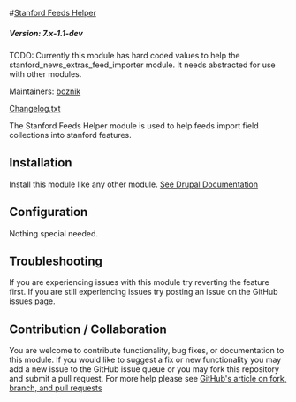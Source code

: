 #[Stanford Feeds Helper](https://github.com/SU-SWS/stanford_feeds_helper)
##### Version: 7.x-1.1-dev

TODO: Currently this module has hard coded values to help the stanford_news_extras_feed_importer module. It needs abstracted for use with other modules.

Maintainers: [boznik](https://github.com/boznik)

[Changelog.txt](CHANGELOG.txt)

The Stanford Feeds Helper module is used to help feeds import field collections into stanford features.

Installation
---

Install this module like any other module. [See Drupal Documentation](https://drupal.org/documentation/install/modules-themes/modules-7)

Configuration
---

Nothing special needed.

Troubleshooting
---

If you are experiencing issues with this module try reverting the feature first. If you are still experiencing issues try posting an issue on the GitHub issues page.

Contribution / Collaboration
---

You are welcome to contribute functionality, bug fixes, or documentation to this module. If you would like to suggest a fix or new functionality you may add a new issue to the GitHub issue queue or you may fork this repository and submit a pull request. For more help please see [GitHub's article on fork, branch, and pull requests](https://help.github.com/articles/using-pull-requests)

